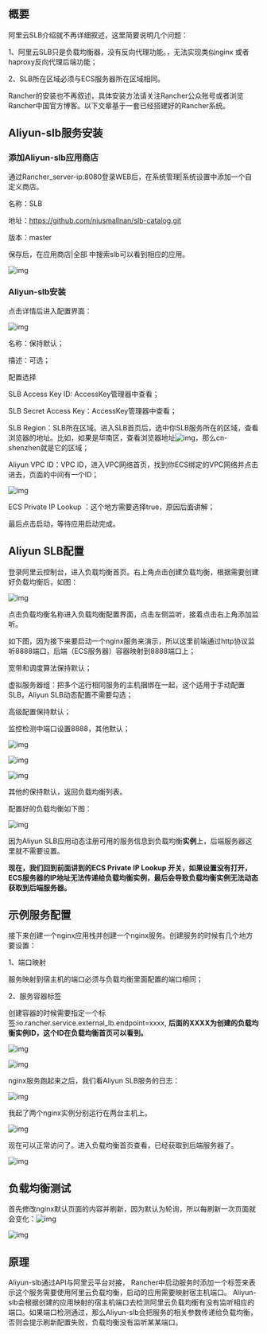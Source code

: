 ## 概要

阿里云SLB介绍就不再详细叙述，这里简要说明几个问题：

1、阿里云SLB只是负载均衡器，没有反向代理功能。，无法实现类似nginx 或者haproxy反向代理后端功能；

2、SLB所在区域必须与ECS服务器所在区域相同。

Rancher的安装也不再叙述，具体安装方法请关注Rancher公众账号或者浏览Rancher中国官方博客。以下文章基于一套已经搭建好的Rancher系统。

## Aliyun-slb**服务安装**

### 添加Aliyun-slb应用商店

通过Rancher_server-ip:8080登录WEB后，在系统管理|系统设置中添加一个自定义商店。

名称：SLB

地址：<https://github.com/niusmallnan/slb-catalog.git>

版本：master

保存后，在应用商店|全部 中搜索slb可以看到相应的应用。

![img](Rancher-Aliyun-slb.assets/071017_1334_RancherAliy2.png)

### Aliyun-slb安装

点击详情后进入配置界面：

![img](Rancher-Aliyun-slb.assets/071017_1334_RancherAliy3.png)

名称：保持默认；

描述：可选；

配置选择

SLB Access Key ID:
AccessKey管理器中查看；

SLB Secret Access Key：AccessKey管理器中查看；

SLB Region：SLB所在区域。进入SLB首页后，选中你SLB服务所在的区域，查看浏览器的地址。比如，如果是华南区，查看浏览器地址![img](Rancher-Aliyun-slb.assets/071017_1334_RancherAliy4.png)，那么cn-shenzhen就是它的区域；

Aliyun VPC ID：VPC ID，进入VPC网络首页，找到你ECS绑定的VPC网络并点击进去，页面的中间有一个ID；

![img](Rancher-Aliyun-slb.assets/071017_1334_RancherAliy5.png)

ECS Private IP Lookup ：这个地方需要选择true，原因后面讲解；

最后点击启动，等待应用启动完成。

## Aliyun SLB配置

登录阿里云控制台，进入负载均衡首页。右上角点击创建负载均衡，根据需要创建好负载均衡后，如图：

![img](Rancher-Aliyun-slb.assets/071017_1334_RancherAliy6.png)

点击负载均衡名称进入负载均衡配置界面，点击左侧监听，接着点击右上角添加监听。

如下图，因为接下来要启动一个nginx服务来演示，所以这里前端通过http协议监听8888端口，后端（ECS服务器）容器映射到8888端口上；

宽带和调度算法保持默认；

虚拟服务器组：把多个运行相同服务的主机捆绑在一起，这个适用于手动配置SLB，Aliyun SLB动态配置不需要勾选；

高级配置保持默认；

监控检测中端口设置8888，其他默认；

![img](Rancher-Aliyun-slb.assets/071017_1334_RancherAliy7.png)

![img](Rancher-Aliyun-slb.assets/071017_1334_RancherAliy8.png)

![img](Rancher-Aliyun-slb.assets/071017_1334_RancherAliy9.png)

其他的保持默认，返回负载均衡列表。

配置好的负载均衡如下图：

![img](Rancher-Aliyun-slb.assets/071017_1334_RancherAliy10.png)

因为Aliyun SLB应用动态注册可用的服务信息到负载均衡**实例**上，后端服务器这里就不需要设置。

**现在，我们回到前面讲到的ECS Private IP Lookup 开关，如果设置没有打开，ECS服务器的IP地址无法传递给负载均衡实例，最后会导致负载均衡实例无法动态获取到后端服务器。**

## 示例服务配置

接下来创建一个nginx应用栈并创建一个nginx服务。创建服务的时候有几个地方要设置：

1、端口映射

服务映射到宿主机的端口必须与负载均衡里面配置的端口相同；

2、服务容器标签

创建容器的时候需要指定一个标签:io.rancher.service.external_lb.endpoint=xxxx, **后面的XXXX为创建的负载均衡实例ID，这个ID在负载均衡首页可以看到。**

![img](Rancher-Aliyun-slb.assets/071017_1334_RancherAliy11.png)

![img](Rancher-Aliyun-slb.assets/071017_1334_RancherAliy12.png)

nginx服务跑起来之后，我们看Aliyun SLB服务的日志：

![img](Rancher-Aliyun-slb.assets/071017_1334_RancherAliy13.png)

我起了两个nginx实例分别运行在两台主机上。

![img](Rancher-Aliyun-slb.assets/071017_1334_RancherAliy14.png)

现在可以正常访问了。进入负载均衡首页查看，已经获取到后端服务器了。

![img](Rancher-Aliyun-slb.assets/071017_1334_RancherAliy15.png)

## 负载均衡测试

首先修改nginx默认页面的内容并刷新，因为默认为轮询，所以每刷新一次页面就会变化：![img](Rancher-Aliyun-slb.assets/071017_1334_RancherAliy16.png)

![img](Rancher-Aliyun-slb.assets/071017_1334_RancherAliy17.png)

## 原理

Aliyun-slb通过API与阿里云平台对接， Rancher中启动服务时添加一个标签来表示这个服务需要使用阿里云负载均衡，启动的应用需要映射宿主机端口。 Aliyun-slb会根据创建的应用映射的宿主机端口去检测阿里云负载均衡有没有监听相应的端口。如果端口检测通过，那么Aliyun-slb会把服务的相关参数传递给负载均衡，否则会提示刷新配置失败，负载均衡没有监听某某端口。